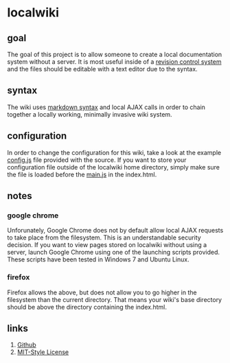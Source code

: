 # localwiki #

## goal ##
The goal of this project is to allow someone to create a local documentation system without a server.  It is most useful inside of a [revision control system](http://en.wikipedia.org/wiki/Revision_control) and the files should be editable with a text editor due to the syntax.

## syntax ##
The wiki uses [markdown syntax](http://daringfireball.net/projects/markdown/syntax) and local AJAX calls in order to chain together a locally working, minimally invasive wiki system.

## configuration ##
In order to change the configuration for this wiki, take a look at the example <a class="do-not-override" href="config.js">config.js</a> file provided with the source.  If you want to store your configuration file outside of the localwiki home directory, simply make sure the file is loaded before the <a class="do-not-override" href="script/main.js">main.js</a> in the index.html.

## notes ##
### google chrome ###
Unforunately, Google Chrome does not by default allow local AJAX requests to take place from the filesystem.  This is an understandable security decision.  If you want to view pages stored on localwiki without using a server, launch Google Chrome using one of the launching scripts provided.  These scripts have been tested in Windows 7 and Ubuntu Linux.

### firefox ###
Firefox allows the above, but does not allow you to go higher in the filesystem than the current directory.  That means your wiki's base directory should be above the directory containing the index.html.

## links ##
1. [Github](https://github.com/mrdanpsmith/localwiki)
2. [MIT-Style License](LICENSE)